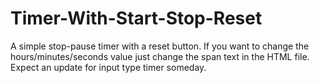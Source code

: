 # Timer-With-Start-Stop-Reset

A simple stop-pause timer with a reset button. If you want to change the hours/minutes/seconds value just change the span text in the HTML file.
Expect an update for input type timer someday.
